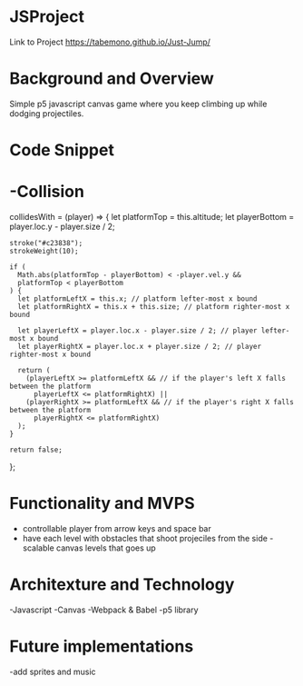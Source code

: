 # JSProject

Link to Project
https://tabemono.github.io/Just-Jump/




# Background and Overview

Simple p5 javascript canvas game where you keep climbing up while dodging projectiles.


# Code Snippet

# -Collision
  collidesWith = (player) => {
    let platformTop = this.altitude;
    let playerBottom = player.loc.y - player.size / 2;

    stroke("#c23838");
    strokeWeight(10);

    if (
      Math.abs(platformTop - playerBottom) < -player.vel.y &&
      platformTop < playerBottom
    ) {
      let platformLeftX = this.x; // platform lefter-most x bound
      let platformRightX = this.x + this.size; // platform righter-most x bound

      let playerLeftX = player.loc.x - player.size / 2; // player lefter-most x bound
      let playerRightX = player.loc.x + player.size / 2; // player righter-most x bound

      return (
        (playerLeftX >= platformLeftX && // if the player's left X falls between the platform
          playerLeftX <= platformRightX) ||
        (playerRightX >= platformLeftX && // if the player's right X falls between the platform
          playerRightX <= platformRightX)
      );
    }

    return false;
  };


# Functionality and MVPS

- controllable player from arrow keys and space bar
- have each level with obstacles that shoot projeciles from the side
-scalable canvas levels that goes up



# Architexture and Technology

-Javascript
-Canvas
-Webpack & Babel 
-p5 library


# Future implementations

-add sprites and music
